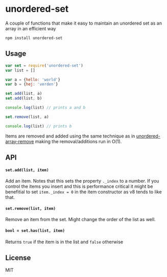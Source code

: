 # unordered-set

A couple of functions that make it easy to maintain an unordered set as an array in an efficient way

```
npm install unordered-set
```

## Usage

``` js
var set = require('unordered-set')
var list = []

var a = {hello: 'world'}
var b = {hej: 'verden'}

set.add(list, a)
set.add(list, b)

console.log(list) // prints a and b

set.remove(list, a)

console.log(list) // prints b
```

Items are removed and added using the same technique as in [unordered-array-remove](https://github.com/mafintosh/unordered-array-remove)
making the removal/additions run in O(1).

## API

#### `set.add(list, item)`

Add an item. Notes that this sets the property `._index` to a number. If you control the items you insert and this is performance critical it might be benefitial to set `item._index = 0` in the item constructor as v8 tends to like that.

#### `set.remove(list, item)`

Remove an item from the set. Might change the order of the list as well.

#### `bool = set.has(list, item)`

Returns `true` if the item is in the list and `false` otherwise

## License

MIT
